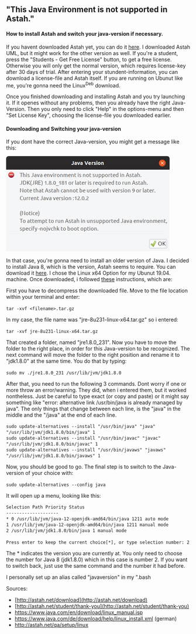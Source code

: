## "This Java Environment is not supported in Astah."
#### How to install Astah and switch your java-version if necessary.

If you havent downloaded Astah yet, you can do it [here](http://astah.net/download). I downloaded Astah UML, but it might work for the other version as well. If you're a student, press the "Students - Get Free License" button, to get a free license. Otherwise you will only get the normal version, which requires license-key after 30 days of trial. After entering your stundent-information, you can download a license-file and Astah itself. If you are running on Ubunut like me, you're gonna need the Linux<sup>Deb</sup> download.

Once you finished downloading and installing Astah and you try launching it. If it openes without any problems, then you already have the right Java-Version. Then you only need to click "Help" in the options-menu and then "Set License Key", choosing the license-file you downloaded earlier.

#### Downloading and Switching your java-version
If you dont have the correct Java-version, you might get a message like this:

![](figs/Astah_Java_Version.png)

In that case, you're gonna need to install an older version of Java. I decided to install Java 8, which is the version, Astah seems to require. You can download it [here](https://www.java.com/en/download/linux_manual.jsp). I chose the Linux x64 Option for my Ubunut 19.04. machine. Once downloaded, i followed [these](http://astah.net/qa/setup/linux) instructions, which are:

First you have to decompress the downloaded file. Move to the file location within your terminal and enter:

`tar -xvf <filename>.tar.gz`

In my case, the file name was "jre-8u231-linux-x64.tar.gz" so i entered:

`tar -xvf jre-8u231-linux-x64.tar.gz`

That created a folder, named "jre1.8.0_231". Now you have to move the folder to the right place, in order for this Java-version to be recognized. The next command will move the folder to the right position and rename it to "jdk1.8.0" at the same time. You do that by typing:

`sudo mv ./jre1.8.0_231 /usr/lib/jvm/jdk1.8.0`

After that, you need to run the following 3 commands. Dont worry if one or more throw an error/warning. They did, when i entered them, but it worked nontheless. Just be careful to type exact (or copy and paste) or it might say something like "error: alternative link /usr/bin/java is already managed by java". The only things that change between each line, is the "java" in the middle and the "/java" at the end of each line.

````
sudo update-alternatives --install "/usr/bin/java" "java" "/usr/lib/jvm/jdk1.8.0/bin/java" 1
sudo update-alternatives --install "/usr/bin/javac" "javac" "/usr/lib/jvm/jdk1.8.0/bin/javac" 1
sudo update-alternatives --install "/usr/bin/javaws" "javaws" "/usr/lib/jvm/jdk1.8.0/bin/javaws" 1
````

Now, you should be good to go. The final step is to switch to the Java-version of your choice with:

`sudo update-alternatives --config java`

It will open up a menu, looking like this: 
````
Selection Path Priority Status
--------------------
* 0 /usr/lib/jvm/java-12-openjdk-amd64/bin/java 1211 auto mode
1 /usr/lib/jvm/java-12-openjdk-amd64/bin/java 1211 manual mode
2 /usr/lib/jvm/jdk1.8.0/bin/java 1 manual mode

Press enter to keep the current choice[*], or type selection number: 2
````

The &ast; indicates the version you are currently at. You only need to choose the number for Java 8 (jdk1.8.0) which in this case is number 2. If you want to switch back, just use the same command and the number it had before.

I personally set up an alias called "javaversion" in my ".bash

Sources:
- [http://astah.net/download](http://astah.net/download)
- [http://astah.net/student/thank-you](http://astah.net/student/thank-you)
- https://www.java.com/en/download/linux_manual.jsp 
- https://www.java.com/de/download/help/linux_install.xml (german) 
- http://astah.net/qa/setup/linux 
